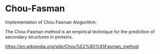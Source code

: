 # Chou-Fasman
Implementation of Chou Fasman Alogorithm.

The Chou–Fasman method is an empirical technique for the prediction of secondary structures in proteins.


https://en.wikipedia.org/wiki/Chou%E2%80%93Fasman_method
